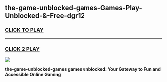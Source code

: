 
## the-game-unblocked-games-Games-Play-Unblocked-&-Free-dgr12
<h3>
<a href="https://premium76.site?title=the-game-unblocked-games&ref=24A">CLICK TO PLAY</a></h3>
<hr>

<h3>
<a href="https://premium76.site?title=the-game-unblocked-games&ref=24A">CLICK 2 PLAY</a>
  
</h3>

<a href="https://premium76.site?title=the-game-unblocked-games&ref=24A"><img src="https://clearcache.store/games.png"></a>


**the-game-unblocked-games games unblocked: Your Gateway to Fun and Accessible Online Gaming**
